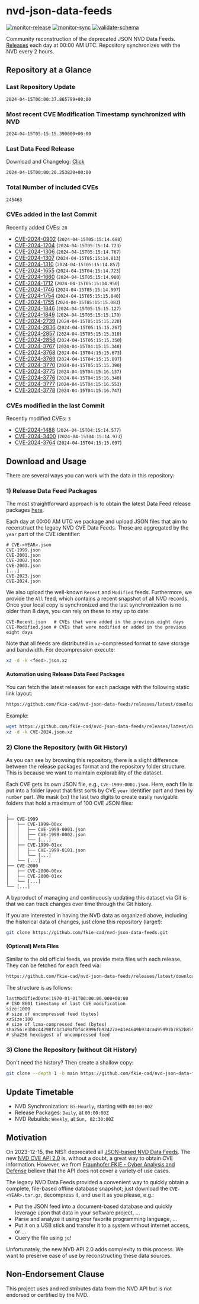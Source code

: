 # nvd-json-data-feeds

[![monitor-release](https://github.com/fkie-cad/nvd-json-data-feeds/actions/workflows/monitor_release.yml/badge.svg)](https://github.com/fkie-cad/nvd-json-data-feeds/actions/workflows/monitor_release.yml)
[![monitor-sync](https://github.com/fkie-cad/nvd-json-data-feeds/actions/workflows/monitor_sync.yml/badge.svg)](https://github.com/fkie-cad/nvd-json-data-feeds/actions/workflows/monitor_sync.yml)
[![validate-schema](https://github.com/fkie-cad/nvd-json-data-feeds/actions/workflows/validate_schema.yml/badge.svg)](https://github.com/fkie-cad/nvd-json-data-feeds/actions/workflows/validate_schema.yml)

Community reconstruction of the deprecated JSON NVD Data Feeds.
[Releases](https://github.com/fkie-cad/nvd-json-data-feeds/releases/latest) each day at 00:00 AM UTC.
Repository synchronizes with the NVD every 2 hours.

## Repository at a Glance

### Last Repository Update

```plain
2024-04-15T06:00:37.865799+00:00
```

### Most recent CVE Modification Timestamp synchronized with NVD

```plain
2024-04-15T05:15:15.390000+00:00
```

### Last Data Feed Release

Download and Changelog: [Click](https://github.com/fkie-cad/nvd-json-data-feeds/releases/latest)

```plain
2024-04-15T00:00:20.253820+00:00
```

### Total Number of included CVEs

```plain
245463
```

### CVEs added in the last Commit

Recently added CVEs: `28`

- [CVE-2024-0902](CVE-2024/CVE-2024-09xx/CVE-2024-0902.json) (`2024-04-15T05:15:14.680`)
- [CVE-2024-1204](CVE-2024/CVE-2024-12xx/CVE-2024-1204.json) (`2024-04-15T05:15:14.723`)
- [CVE-2024-1306](CVE-2024/CVE-2024-13xx/CVE-2024-1306.json) (`2024-04-15T05:15:14.767`)
- [CVE-2024-1307](CVE-2024/CVE-2024-13xx/CVE-2024-1307.json) (`2024-04-15T05:15:14.813`)
- [CVE-2024-1310](CVE-2024/CVE-2024-13xx/CVE-2024-1310.json) (`2024-04-15T05:15:14.857`)
- [CVE-2024-1655](CVE-2024/CVE-2024-16xx/CVE-2024-1655.json) (`2024-04-15T04:15:14.723`)
- [CVE-2024-1660](CVE-2024/CVE-2024-16xx/CVE-2024-1660.json) (`2024-04-15T05:15:14.900`)
- [CVE-2024-1712](CVE-2024/CVE-2024-17xx/CVE-2024-1712.json) (`2024-04-15T05:15:14.950`)
- [CVE-2024-1746](CVE-2024/CVE-2024-17xx/CVE-2024-1746.json) (`2024-04-15T05:15:14.997`)
- [CVE-2024-1754](CVE-2024/CVE-2024-17xx/CVE-2024-1754.json) (`2024-04-15T05:15:15.040`)
- [CVE-2024-1755](CVE-2024/CVE-2024-17xx/CVE-2024-1755.json) (`2024-04-15T05:15:15.083`)
- [CVE-2024-1846](CVE-2024/CVE-2024-18xx/CVE-2024-1846.json) (`2024-04-15T05:15:15.127`)
- [CVE-2024-1849](CVE-2024/CVE-2024-18xx/CVE-2024-1849.json) (`2024-04-15T05:15:15.170`)
- [CVE-2024-2739](CVE-2024/CVE-2024-27xx/CVE-2024-2739.json) (`2024-04-15T05:15:15.220`)
- [CVE-2024-2836](CVE-2024/CVE-2024-28xx/CVE-2024-2836.json) (`2024-04-15T05:15:15.267`)
- [CVE-2024-2857](CVE-2024/CVE-2024-28xx/CVE-2024-2857.json) (`2024-04-15T05:15:15.310`)
- [CVE-2024-2858](CVE-2024/CVE-2024-28xx/CVE-2024-2858.json) (`2024-04-15T05:15:15.350`)
- [CVE-2024-3767](CVE-2024/CVE-2024-37xx/CVE-2024-3767.json) (`2024-04-15T04:15:15.340`)
- [CVE-2024-3768](CVE-2024/CVE-2024-37xx/CVE-2024-3768.json) (`2024-04-15T04:15:15.673`)
- [CVE-2024-3769](CVE-2024/CVE-2024-37xx/CVE-2024-3769.json) (`2024-04-15T04:15:15.897`)
- [CVE-2024-3770](CVE-2024/CVE-2024-37xx/CVE-2024-3770.json) (`2024-04-15T05:15:15.390`)
- [CVE-2024-3775](CVE-2024/CVE-2024-37xx/CVE-2024-3775.json) (`2024-04-15T04:15:16.137`)
- [CVE-2024-3776](CVE-2024/CVE-2024-37xx/CVE-2024-3776.json) (`2024-04-15T04:15:16.340`)
- [CVE-2024-3777](CVE-2024/CVE-2024-37xx/CVE-2024-3777.json) (`2024-04-15T04:15:16.553`)
- [CVE-2024-3778](CVE-2024/CVE-2024-37xx/CVE-2024-3778.json) (`2024-04-15T04:15:16.747`)


### CVEs modified in the last Commit

Recently modified CVEs: `3`

- [CVE-2024-1488](CVE-2024/CVE-2024-14xx/CVE-2024-1488.json) (`2024-04-15T04:15:14.577`)
- [CVE-2024-3400](CVE-2024/CVE-2024-34xx/CVE-2024-3400.json) (`2024-04-15T04:15:14.973`)
- [CVE-2024-3764](CVE-2024/CVE-2024-37xx/CVE-2024-3764.json) (`2024-04-15T04:15:15.097`)


## Download and Usage

There are several ways you can work with the data in this repository:

### 1) Release Data Feed Packages

The most straightforward approach is to obtain the latest Data Feed release packages [here](https://github.com/fkie-cad/nvd-json-data-feeds/releases/latest).

Each day at 00:00 AM UTC we package and upload JSON files that aim to reconstruct the legacy NVD CVE Data Feeds.
Those are aggregated by the `year` part of the CVE identifier:

```
# CVE-<YEAR>.json
CVE-1999.json
CVE-2001.json
CVE-2002.json
CVE-2003.json
[...]
CVE-2023.json
CVE-2024.json
```

We also upload the well-known `Recent` and `Modified` feeds.
Furthermore, we provide the `All` feed, which contains a recent snapshot of all NVD records.
Once your local copy is synchronized and the last synchronization is no older than 8 days, you can rely on these to stay up to date:

```plain
CVE-Recent.json   # CVEs that were added in the previous eight days
CVE-Modified.json # CVEs that were modified or added in the previous eight days
```

Note that all feeds are distributed in `xz`-compressed format to save storage and bandwidth.
For decompression execute:

```sh
xz -d -k <feed>.json.xz
```

#### Automation using Release Data Feed Packages

You can fetch the latest releases for each package with the following static link layout:

```sh
https://github.com/fkie-cad/nvd-json-data-feeds/releases/latest/download/CVE-<YEAR>.json.xz
```

Example:

```sh
wget https://github.com/fkie-cad/nvd-json-data-feeds/releases/latest/download/CVE-2024.json.xz
xz -d -k CVE-2024.json.xz
```

### 2) Clone the Repository (with Git History)

As you can see by browsing this repository, there is a slight difference between the release packages format and the repository folder structure.
This is because we want to maintain explorability of the dataset.

Each CVE gets its own JSON file, e.g., `CVE-1999-0001.json`.
Here, each file is put into a folder layout that first sorts by CVE `year` identifier part and then by `number` part.
We mask (`xx`) the last two digits to create easily navigable folders that hold a maximum of 100 CVE JSON files:

```plain
.
├── CVE-1999
│   ├── CVE-1999-00xx
│   │   ├── CVE-1999-0001.json
│   │   ├── CVE-1999-0002.json
│   │   └── [...]
│   ├── CVE-1999-01xx
│   │   ├── CVE-1999-0101.json
│   │   └── [...]
│   └── [...]
├── CVE-2000
│   ├── CVE-2000-00xx
│   ├── CVE-2000-01xx
│   └── [...]
└── [...]
```

A byproduct of managing and continuously updating this dataset via Git is that we can track changes over time through the Git history.

If you are interested in having the NVD data as organized above, including the historical data of changes, just clone this repository (large!):

```sh
git clone https://github.com/fkie-cad/nvd-json-data-feeds.git
```

#### (Optional) Meta Files

Similar to the old official feeds, we provide meta files with each release. They can be fetched for each feed via:

```sh
https://github.com/fkie-cad/nvd-json-data-feeds/releases/latest/download/CVE-<YEAR>.meta
```

The structure is as follows:

```plain
lastModifiedDate:1970-01-01T00:00:00.000+00:00                          # ISO 8601 timestamp of last CVE modification
size:1000                                                               # size of uncompressed feed (bytes)
xzSize:100                                                              # size of lzma-compressed feed (bytes)
sha256:e3b0c44298fc1c149afbf4c8996fb92427ae41e4649b934ca495991b7852b855 # sha256 hexdigest of uncompressed feed
```

### 3) Clone the Repository (without Git History)

Don't need the history? Then create a shallow copy:

```sh
git clone --depth 1 -b main https://github.com/fkie-cad/nvd-json-data-feeds.git
```


## Update Timetable

* NVD Synchronization: `Bi-Hourly`, starting with `00:00:00Z`
* Release Packages: `Daily`, at `00:00:00Z`
* NVD Rebuilds: `Weekly`, at `Sun, 02:30:00Z`


## Motivation

On 2023-12-15, the NIST deprecated all [JSON-based NVD Data Feeds](https://nvd.nist.gov/vuln/data-feeds#divRetirementBanner-1).
The new [NVD CVE API 2.0](https://nvd.nist.gov/developers/vulnerabilities) is, without a doubt, a great way to obtain CVE information.
However, we from [Fraunhofer FKIE - Cyber Analysis and Defense](https://www.fkie.fraunhofer.de/en/departments/cad.html) believe that the API does not cover a variety of use cases.

The legacy NVD Data Feeds provided a convenient way to quickly obtain a complete, file-based offline database snapshot; just download the `CVE-<YEAR>.tar.gz`, decompress it, and use it as you please, e.g.:

- Put the JSON feed into a document-based database and quickly leverage upon that data in your software project, ...
- Parse and analyze it using your favorite programming language, ...
- Put it on a USB stick and transfer it to a system without internet access, or ...
- Query the file using `jq`!

Unfortunately, the new NVD API 2.0 adds complexity to this process.
We want to preserve ease of use by reconstructing these data sources.

## Non-Endorsement Clause

This project uses and redistributes data from the NVD API but is not endorsed or certified by the NVD.